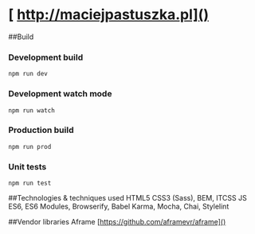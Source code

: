 # [ http://maciejpastuszka.pl]()

##Build
### Development build
```npm run dev```

### Development watch mode
```npm run watch```

### Production build
```npm run prod```

### Unit tests
```npm run test```

##Technologies & techniques used
HTML5
CSS3 (Sass), BEM, ITCSS
JS ES6, ES6 Modules, Browserify, Babel
Karma, Mocha, Chai, Stylelint

##Vendor libraries
Aframe [https://github.com/aframevr/aframe]()
